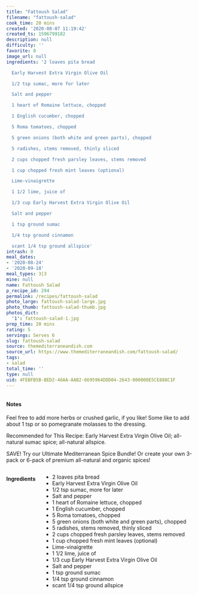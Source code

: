 ```yaml
---
title: "Fattoush Salad"
filename: "fattoush-salad"
cook_time: 20 mins
created: '2020-08-07 11:19:42'
created_ts: 1596799182
description: null
difficulty: ''
favorite: 0
image_url: null
ingredients: '2 loaves pita bread

  Early Harvest Extra Virgin Olive Oil

  1/2 tsp sumac, more for later

  Salt and pepper

  1 heart of Romaine lettuce, chopped

  1 English cucumber, chopped

  5 Roma tomatoes, chopped

  5 green onions (both white and green parts), chopped

  5 radishes, stems removed, thinly sliced

  2 cups chopped fresh parsley leaves, stems removed

  1 cup chopped fresh mint leaves (optional)

  Lime-vinaigrette

  1 1/2 lime, juice of

  1/3 cup Early Harvest Extra Virgin Olive Oil

  Salt and pepper

  1 tsp ground sumac

  1/4 tsp ground cinnamon

  scant 1/4 tsp ground allspice'
intrash: 0
meal_dates:
- '2020-08-24'
- '2020-09-18'
meal_types: 3|3
mine: null
name: Fattoush Salad
p_recipe_id: 294
permalink: /recipes/fattoush-salad
photo_large: fattoush-salad-large.jpg
photo_thumb: fattoush-salad-thumb.jpg
photos_dict:
  '1': fattoush-salad-1.jpg
prep_time: 20 mins
rating: 5
servings: Serves 6
slug: fattoush-salad
source: themediterraneandish.com
source_url: https://www.themediterraneandish.com/fattoush-salad/
tags:
- salad
total_time: ''
type: null
uid: 4FEBFB5B-BED2-46AA-AAB2-6695964DDD04-2643-000000E5CE888C1F
---
```

<div class="large-8 medium-7 columns" id="writeup">		<div id="notes"><h4>Notes</h4>
<div class="box box-notes"><p>Feel free to add more herbs or crushed garlic, if you like! Some like to add about 1 tsp or so pomegranate molasses to the dressing.</p>
<p>Recommended for This Recipe: Early Harvest Extra Virgin Olive Oil; all-natural sumac spice; all-natural allspice.</p>
<p>SAVE! Try our Ultimate Mediterranean Spice Bundle! Or create your own 3-pack or 6-pack of premium all-natural and organic spices!</p>
</div></div>	</div><!-- #writeup -->
</div><!-- #row-one -->
<div class="row" id="row-two">	<div class="medium-4 small-5 columns" id="ingredients"><h4>Ingredients</h4><div class="box box-ingredients content"><ul>
<li>2 loaves pita bread</li>
<li>Early Harvest Extra Virgin Olive Oil</li>
<li>1/2 tsp sumac, more for later</li>
<li>Salt and pepper</li>
<li>1 heart of Romaine lettuce, chopped</li>
<li>1 English cucumber, chopped</li>
<li>5 Roma tomatoes, chopped</li>
<li>5 green onions (both white and green parts), chopped</li>
<li>5 radishes, stems removed, thinly sliced</li>
<li>2 cups chopped fresh parsley leaves, stems removed</li>
<li>1 cup chopped fresh mint leaves (optional)</li>
<li>Lime-vinaigrette</li>
<li>1 1/2 lime, juice of</li>
<li>1/3 cup Early Harvest Extra Virgin Olive Oil</li>
<li>Salt and pepper</li>
<li>1 tsp ground sumac</li>
<li>1/4 tsp ground cinnamon</li>
<li>scant 1/4 tsp ground allspice</li>
</ul>
</div>	</div>	<div class="medium-6 small-7 columns" id="directions">	</div>